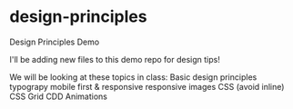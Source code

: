 # design-principles

Design Principles Demo

I'll be adding new files to this demo repo for design tips!

We will be looking at these topics in class:
Basic design principles
typograpy
mobile first & responsive
responsive images
CSS (avoid inline)
CSS Grid
CDD Animations
